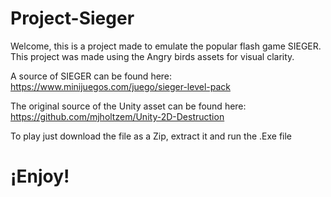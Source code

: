 # Project-Sieger
Welcome, this is a project made to emulate the popular flash game SIEGER. This project was made using the Angry birds assets for visual clarity.

A source of SIEGER can be found here: https://www.minijuegos.com/juego/sieger-level-pack 

The original source of the Unity asset can be found here:  https://github.com/mjholtzem/Unity-2D-Destruction


To play just download the file as a Zip, extract it and run the .Exe file

# ¡Enjoy!
